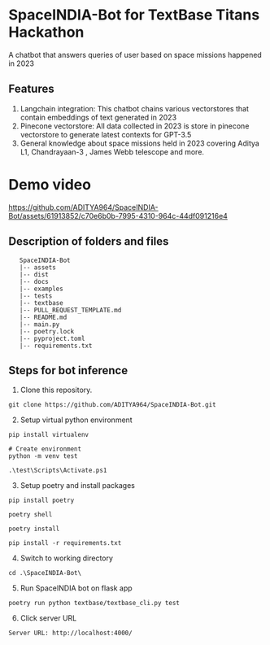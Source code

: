 # SpaceINDIA-Bot for TextBase Titans Hackathon
A chatbot that answers queries of user based on space missions happened in 2023

## Features
1. Langchain integration: This chatbot chains various vectorstores that contain embeddings of text generated in 2023
2. Pinecone vectorstore: All data collected in 2023 is store in pinecone vectorstore to generate latest contexts for GPT-3.5
3. General knowledge about space missions held in 2023 covering Aditya L1, Chandrayaan-3 , James Webb telescope and more.

# Demo video

https://github.com/ADITYA964/SpaceINDIA-Bot/assets/61913852/c70e6b0b-7995-4310-964c-44df091216e4

## Description of folders and files
```tree
   SpaceINDIA-Bot
   |-- assets  
   |-- dist   
   |-- docs
   |-- examples
   |-- tests
   |-- textbase
   |-- PULL_REQUEST_TEMPLATE.md
   |-- README.md
   |-- main.py
   |-- poetry.lock
   |-- pyproject.toml
   |-- requirements.txt
```   

## Steps for bot inference

1. Clone this repository.
```shell
git clone https://github.com/ADITYA964/SpaceINDIA-Bot.git
```
2. Setup virtual python environment
```shell
pip install virtualenv

# Create environment
python -m venv test

.\test\Scripts\Activate.ps1
```
3. Setup poetry and install packages
```shell
pip install poetry

poetry shell

poetry install

pip install -r requirements.txt
```
4. Switch to working directory
```shell
cd .\SpaceINDIA-Bot\
```
5. Run SpaceINDIA bot on flask app
```shell
poetry run python textbase/textbase_cli.py test
``` 
6. Click server URL
```shell
Server URL: http://localhost:4000/
``` 
